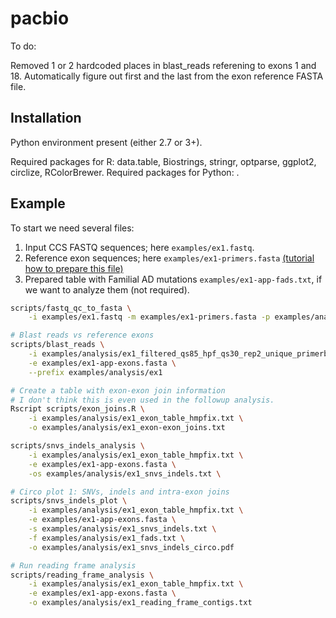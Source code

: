 # pacbio

To do:

Removed 1 or 2 hardcoded places in blast_reads referening to exons 1 and 18.
Automatically figure out first and the last from the exon reference
FASTA file.


## Installation

Python environment present (either 2.7 or 3+).

Required packages for R: data.table, Biostrings, stringr, optparse, ggplot2, circlize, RColorBrewer.
Required packages for Python: .

## Example

To start we need several files:

1. Input CCS FASTQ sequences; here `examples/ex1.fastq`.
2. Reference exon sequences; here `examples/ex1-primers.fasta` [(tutorial how to
prepare this file)](prepare_reference_exons.md)
3. Prepared table with Familial AD mutations `examples/ex1-app-fads.txt`, if we
want to analyze them (not required).

```sh
scripts/fastq_qc_to_fasta \
	-i examples/ex1.fastq -m examples/ex1-primers.fasta -p examples/analysis/ex1

# Blast reads vs reference exons
scripts/blast_reads \
    -i examples/analysis/ex1_filtered_qs85_hpf_qs30_rep2_unique_primerblasted_wsauto_unique.fasta \
    -e examples/ex1-app-exons.fasta \
    --prefix examples/analysis/ex1

# Create a table with exon-exon join information
# I don't think this is even used in the followup analysis.
Rscript scripts/exon_joins.R \
    -i examples/analysis/ex1_exon_table_hmpfix.txt \
    -o examples/analysis/ex1_exon-exon_joins.txt

scripts/snvs_indels_analysis \
    -i examples/analysis/ex1_exon_table_hmpfix.txt \
    -e examples/ex1-app-exons.fasta \
    -os examples/analysis/ex1_snvs_indels.txt \

# Circo plot 1: SNVs, indels and intra-exon joins
scripts/snvs_indels_plot \
    -i examples/analysis/ex1_exon_table_hmpfix.txt \
    -e examples/ex1-app-exons.fasta \
    -s examples/analysis/ex1_snvs_indels.txt \
    -f examples/analysis/ex1_fads.txt \
    -o examples/analysis/ex1_snvs_indels_circo.pdf

# Run reading frame analysis
scripts/reading_frame_analysis \
	-i examples/analysis/ex1_exon_table_hmpfix.txt \
	-e examples/ex1-app-exons.fasta \
	-o examples/analysis/ex1_reading_frame_contigs.txt
```